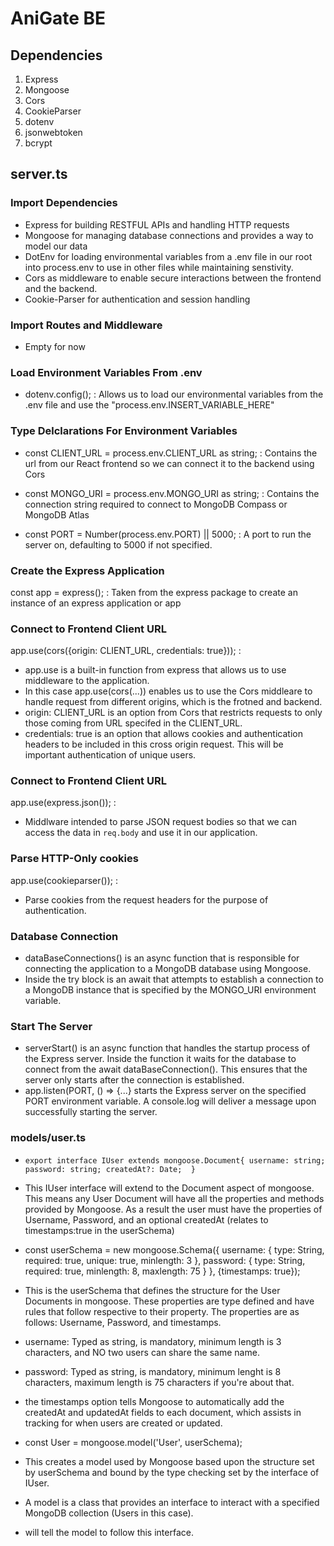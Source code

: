 # AniGate BE

## Dependencies
1. Express
2. Mongoose
3. Cors
4. CookieParser
5. dotenv
6. jsonwebtoken
7. bcrypt

## server.ts
### Import Dependencies
- Express for building RESTFUL APIs and handling HTTP requests
- Mongoose for managing database connections and provides a way to model our data
- DotEnv for loading environmental variables from a .env file in our root into process.env to use in other files while maintaining senstivity.
- Cors as middleware to enable secure interactions between the frontend and the backend.
- Cookie-Parser for authentication and session handling

### Import Routes and Middleware
- Empty for now

### Load Environment Variables From .env
- dotenv.config(); : Allows us to load our environmental variables from the .env file and use the "process.env.INSERT_VARIABLE_HERE" 

### Type Delclarations For Environment Variables
- const CLIENT_URL = process.env.CLIENT_URL as string; : Contains the url from our React frontend so we can connect it to the backend using Cors

- const MONGO_URI = process.env.MONGO_URI as string; : Contains the connection string required to connect to MongoDB Compass or MongoDB Atlas

- const PORT = Number(process.env.PORT) || 5000; : A port to run the server on, defaulting to 5000 if not specified.

### Create the Express Application
const app = express(); : Taken from the express package to create an instance of an express application or app

### Connect to Frontend Client URL
app.use(cors({origin: CLIENT_URL, credentials: true})); : 
- app.use is a built-in function from express that allows us to use middleware to the application. 
- In this case app.use(cors(...)) enables us to use the Cors middleare to handle request from different origins, which is the frotned and backend. 
- origin: CLIENT_URL is an option from Cors that restricts requests to only those coming from URL specifed in the CLIENT_URL.
- credentials: true is an option that allows cookies and authentication headers to be included in this cross origin request. This will be important authentication of unique users.

### Connect to Frontend Client URL
app.use(express.json()); : 
-  Middlware intended to parse JSON request bodies so that we can access the data in `req.body` and use it in our application.

### Parse HTTP-Only cookies
app.use(cookieparser()); : 
- Parse cookies from the request headers for the purpose of authentication.

### Database Connection
- dataBaseConnections() is an async function that is responsible for connecting the application to a MongoDB database using Mongoose. 
- Inside the try block is an await that attempts to establish a connection to a MongoDB instance that is specified by the MONGO_URI environment variable.

### Start The Server
- serverStart() is an async function that handles the startup process of the Express server. Inside the function it waits for the database to connect from the await dataBaseConnection(). This ensures that the server only starts after the connection is established.
- app.listen(PORT, () => {...} starts the Express server on the specified PORT environment variable. A console.log will deliver a message upon successfully starting the server.

### models/user.ts

- `export interface IUser extends mongoose.Document{
    username: string;
    password: string;
    createdAt?: Date; 
}`
- This IUser interface will extend to the Document aspect of mongoose. This means any User Document will have all the properties and methods provided by Mongoose. As a result the user must have the properties of Username, Password, and an optional createdAt (relates to timestamps:true in the userSchema)

- const userSchema = new mongoose.Schema({
    username: {
        type: String,
        required: true,
        unique: true,
        minlength: 3 
    },
    password: {
        type: String,
        required: true,
        minlength: 8, 
        maxlength: 75 
    }
}, {timestamps: true}); 

- This is the userSchema that defines the structure for the User Documents in mongoose. These properties are type defined and have rules that follow respective to their property. The properties are as follows: Username, Password, and timestamps.
- username: Typed as string, is mandatory, minimum length is 3 characters, and NO two users can share the same name.
- password: Typed as string, is mandatory, minimum lenght is 8 characters, maximum length is 75 characters if you're about that.
- the timestamps option tells Mongoose to automatically add the createdAt and updatedAt fields to each document, which assists in tracking for when users are created or updated.

- const User = mongoose.model<IUser>('User', userSchema);
- This creates a model used by Mongoose based upon the structure set by userSchema and bound by the type checking set by the interface of IUser.
- A model is a class that provides an interface to interact with a specified MongoDB collection (Users in this case).
- <IUser> will tell the model to follow this interface. 



